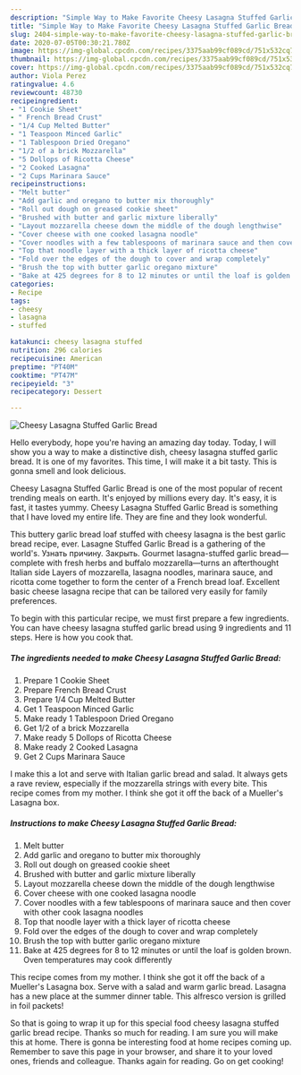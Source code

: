 ```yaml
---
description: "Simple Way to Make Favorite Cheesy Lasagna Stuffed Garlic Bread"
title: "Simple Way to Make Favorite Cheesy Lasagna Stuffed Garlic Bread"
slug: 2404-simple-way-to-make-favorite-cheesy-lasagna-stuffed-garlic-bread
date: 2020-07-05T00:30:21.780Z
image: https://img-global.cpcdn.com/recipes/3375aab99cf089cd/751x532cq70/cheesy-lasagna-stuffed-garlic-bread-recipe-main-photo.jpg
thumbnail: https://img-global.cpcdn.com/recipes/3375aab99cf089cd/751x532cq70/cheesy-lasagna-stuffed-garlic-bread-recipe-main-photo.jpg
cover: https://img-global.cpcdn.com/recipes/3375aab99cf089cd/751x532cq70/cheesy-lasagna-stuffed-garlic-bread-recipe-main-photo.jpg
author: Viola Perez
ratingvalue: 4.6
reviewcount: 48730
recipeingredient:
- "1 Cookie Sheet"
- " French Bread Crust"
- "1/4 Cup Melted Butter"
- "1 Teaspoon Minced Garlic"
- "1 Tablespoon Dried Oregano"
- "1/2 of a brick Mozzarella"
- "5 Dollops of Ricotta Cheese"
- "2 Cooked Lasagna"
- "2 Cups Marinara Sauce"
recipeinstructions:
- "Melt butter"
- "Add garlic and oregano to butter mix thoroughly"
- "Roll out dough on greased cookie sheet"
- "Brushed with butter and garlic mixture liberally"
- "Layout mozzarella cheese down the middle of the dough lengthwise"
- "Cover cheese with one cooked lasagna noodle"
- "Cover noodles with a few tablespoons of marinara sauce and then cover with other cook lasagna noodles"
- "Top that noodle layer with a thick layer of ricotta cheese"
- "Fold over the edges of the dough to cover and wrap completely"
- "Brush the top with butter garlic oregano mixture"
- "Bake at 425 degrees for 8 to 12 minutes or until the loaf is golden brown. Oven temperatures may cook differently"
categories:
- Recipe
tags:
- cheesy
- lasagna
- stuffed

katakunci: cheesy lasagna stuffed 
nutrition: 296 calories
recipecuisine: American
preptime: "PT40M"
cooktime: "PT47M"
recipeyield: "3"
recipecategory: Dessert

---
```



![Cheesy Lasagna Stuffed Garlic Bread](https://img-global.cpcdn.com/recipes/3375aab99cf089cd/751x532cq70/cheesy-lasagna-stuffed-garlic-bread-recipe-main-photo.jpg)

Hello everybody, hope you're having an amazing day today. Today, I will show you a way to make a distinctive dish, cheesy lasagna stuffed garlic bread. It is one of my favorites. This time, I will make it a bit tasty. This is gonna smell and look delicious.

Cheesy Lasagna Stuffed Garlic Bread is one of the most popular of recent trending meals on earth. It's enjoyed by millions every day. It's easy, it is fast, it tastes yummy. Cheesy Lasagna Stuffed Garlic Bread is something that I have loved my entire life. They are fine and they look wonderful.

This buttery garlic bread loaf stuffed with cheesy lasagna is the best garlic bread recipe, ever. Lasagne Stuffed Garlic Bread is a gathering of the world&#39;s. Узнать причину. Закрыть. Gourmet lasagna-stuffed garlic bread—complete with fresh herbs and buffalo mozzarella—turns an afterthought Italian side Layers of mozzarella, lasagna noodles, marinara sauce, and ricotta come together to form the center of a French bread loaf. Excellent basic cheese lasagna recipe that can be tailored very easily for family preferences.


To begin with this particular recipe, we must first prepare a few ingredients. You can have cheesy lasagna stuffed garlic bread using 9 ingredients and 11 steps. Here is how you cook that.

<!--inarticleads1-->

##### The ingredients needed to make Cheesy Lasagna Stuffed Garlic Bread:

1. Prepare 1 Cookie Sheet
1. Prepare  French Bread Crust
1. Prepare 1/4 Cup Melted Butter
1. Get 1 Teaspoon Minced Garlic
1. Make ready 1 Tablespoon Dried Oregano
1. Get 1/2 of a brick Mozzarella
1. Make ready 5 Dollops of Ricotta Cheese
1. Make ready 2 Cooked Lasagna
1. Get 2 Cups Marinara Sauce


I make this a lot and serve with Italian garlic bread and salad. It always gets a rave review, especially if the mozzarella strings with every bite. This recipe comes from my mother. I think she got it off the back of a Mueller&#39;s Lasagna box. 

<!--inarticleads2-->

##### Instructions to make Cheesy Lasagna Stuffed Garlic Bread:

1. Melt butter
1. Add garlic and oregano to butter mix thoroughly
1. Roll out dough on greased cookie sheet
1. Brushed with butter and garlic mixture liberally
1. Layout mozzarella cheese down the middle of the dough lengthwise
1. Cover cheese with one cooked lasagna noodle
1. Cover noodles with a few tablespoons of marinara sauce and then cover with other cook lasagna noodles
1. Top that noodle layer with a thick layer of ricotta cheese
1. Fold over the edges of the dough to cover and wrap completely
1. Brush the top with butter garlic oregano mixture
1. Bake at 425 degrees for 8 to 12 minutes or until the loaf is golden brown. Oven temperatures may cook differently


This recipe comes from my mother. I think she got it off the back of a Mueller&#39;s Lasagna box. Serve with a salad and warm garlic bread. Lasagna has a new place at the summer dinner table. This alfresco version is grilled in foil packets! 

So that is going to wrap it up for this special food cheesy lasagna stuffed garlic bread recipe. Thanks so much for reading. I am sure you will make this at home. There is gonna be interesting food at home recipes coming up. Remember to save this page in your browser, and share it to your loved ones, friends and colleague. Thanks again for reading. Go on get cooking!
